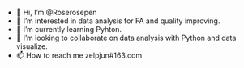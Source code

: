 - 👋 Hi, I’m @Roserosepen
- 👀 I’m interested in data analysis for FA and quality improving.
- 🌱 I’m currently learning Pyhton.
- 💞️ I’m looking to collaborate on data analysis with Python and data visualize.
- 📫 How to reach me zelpjun#163.com

<!---
Roserosepen/Roserosepen is a ✨ special ✨ repository because its `README.md` (this file) appears on your GitHub profile.
You can click the Preview link to take a look at your changes.
--->
